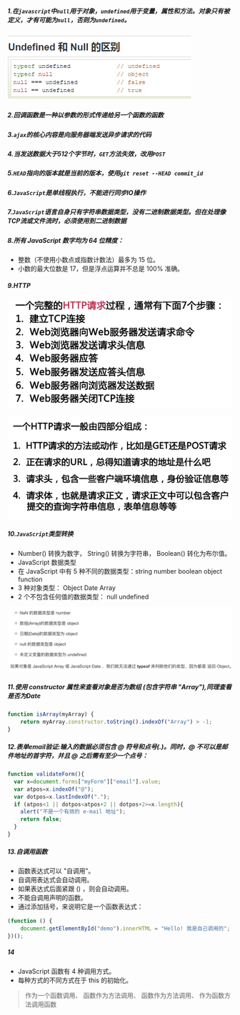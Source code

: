 ##### 1.在`javascript`中`null`用于对象，`undefined`用于变量，属性和方法。对象只有被定义，才有可能为`null`，否则为`undefined`。
##### ![](imgs/web01.png)

##### 2.回调函数是一种以参数的形式传递给另一个函数的函数

##### 3.`ajax`的核心内容是向服务器端发送异步请求的代码

##### 4.当发送数据大于512个字节时，`GET`方法失效，改用`POST`

##### 5.`HEAD`指向的版本就是当前的版本，使用`git reset --HEAD commit_id`

##### 6.`JavaScript`是单线程执行，不能进行同步IO操作

##### 7.`JavaScript`语言自身只有字符串数据类型，没有二进制数据类型。但在处理像TCP流或文件流时，必须使用到二进制数据

##### 8.所有 JavaScript 数字均为 64 位精度：
* 整数（不使用小数点或指数计数法）最多为 15 位。
* 小数的最大位数是 17，但是浮点运算并不总是 100% 准确。

##### 9.HTTP
![](imgs/web02.png)

![](imgs/web03.png)
##### 10.`JavaScript`类型转换
* Number() 转换为数字， String() 转换为字符串， Boolean() 转化为布尔值。
* JavaScript 数据类型
* 在 JavaScript 中有 5 种不同的数据类型：string number boolean object function
* 3 种对象类型： Object Date Array
* 2 个不包含任何值的数据类型： null undefined

![](imgs/web04.jpeg)
##### 11.使用 constructor 属性来查看对象是否为数组 (包含字符串 "Array"),同理查看是否为Date
```javascript
function isArray(myArray) {
    return myArray.constructor.toString().indexOf("Array") > -1;
}
```
##### 12.表单email验证:输入的数据必须包含 @ 符号和点号(.)。同时，@ 不可以是邮件地址的首字符，并且 @ 之后需有至少一个点号：
```javascript
function validateForm(){
  var x=document.forms["myForm"]["email"].value;
  var atpos=x.indexOf("@");
  var dotpos=x.lastIndexOf(".");
  if (atpos<1 || dotpos<atpos+2 || dotpos+2>=x.length){
    alert("不是一个有效的 e-mail 地址");
    return false;
  }
}
```

##### 13.自调用函数
* 函数表达式可以 "自调用"。
* 自调用表达式会自动调用。
* 如果表达式后面紧跟 () ，则会自动调用。
* 不能自调用声明的函数。
* 通过添加括号，来说明它是一个函数表达式：
```javascript
(function () {
    document.getElementById("demo").innerHTML = "Hello! 我是自己调用的";
})();
```
##### 14
* JavaScript 函数有 4 种调用方式。
* 每种方式的不同方式在于 this 的初始化。
> 作为一个函数调用、
> 函数作为方法调用、
> 函数作为方法调用、
> 作为函数方法调用函数
